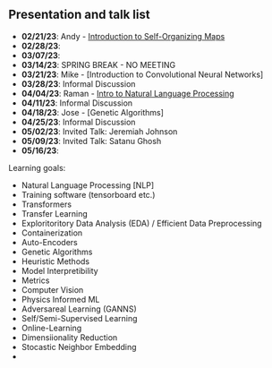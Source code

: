 ## Presentation and talk list
- **02/21/23**: Andy - [Introduction to Self-Organizing Maps](https://github.com/UNH-Machine-Learning-in-Space-Physics/newb_som)
- **02/28/23**:
- **03/07/23**:
- **03/14/23**: SPRING BREAK - NO MEETING
- **03/21/23**: Mike - [Introduction to Convolutional Neural Networks]
- **03/28/23**: Informal Discussion
- **04/04/23**: Raman - [Intro to Natural Language Processing](https://github.com/UNH-Machine-Learning-in-Space-Physics/NLP-tutorial)
- **04/11/23**: Informal Discussion
- **04/18/23**: Jose - [Genetic Algorithms]
- **04/25/23**: Informal Discussion
- **05/02/23**: Invited Talk: Jeremiah Johnson
- **05/09/23**: Invited Talk: Satanu Ghosh
- **05/16/23**: 


Learning goals:
- Natural Language Processing [NLP]
- Training software (tensorboard etc.)
- Transformers
- Transfer Learning
- Exploritoritory Data Analysis (EDA) / Efficient Data Preprocessing
- Containerization 
- Auto-Encoders
- Genetic Algorithms
- Heuristic Methods
- Model Interpretibility
- Metrics
- Computer Vision
- Physics Informed ML
- Adversareal Learning (GANNS)
- Self/Semi-Supervised Learning
- Online-Learning
- Dimensiionality Reduction
- Stocastic Neighbor Embedding
- 
